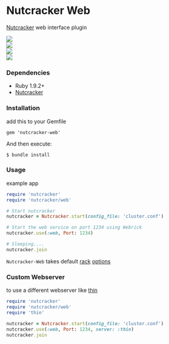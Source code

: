Nutcracker Web
=============

[Nutcracker](https://github.com/kontera-technologies/nutcracker) web interface plugin

<img src="https://github.com/kontera-technologies/nutcracker-web/raw/master/pics/pic1.png"/></br>
<img src="https://github.com/kontera-technologies/nutcracker-web/raw/master/pics/pic2.png"/></br>
<img src="https://github.com/kontera-technologies/nutcracker-web/raw/master/pics/pic3.png"/></br>
<img src="https://github.com/kontera-technologies/nutcracker-web/raw/master/pics/pic4.png"/></br>

### Dependencies
- Ruby 1.9.2+
- [Nutcracker](https://github.com/kontera-technologies/nutcracker)

### Installation 
add this to your Gemfile
```
gem 'nutcracker-web'
```

And then execute:
```
$ bundle install
```

### Usage
example app 
```ruby
require 'nutcracker'
require 'nutcracker/web'

# Start nutcracker
nutcracker = Nutcracker.start(config_file: 'cluster.conf')

# Start the web service on port 1234 using Webrick
nutcracker.use(:web, Port: 1234)

# Sleeping....
nutcracker.join
```

`Nutcracker-Web` takes default [rack](https://github.com/rack/rack) [options](https://github.com/rack/rack/blob/master/lib/rack/server.rb#L187..L199)

### Custom Webserver
to use a different webserver like [thin](http://code.macournoyer.com/thin/)

```ruby
require 'nutcracker'
require 'nutcracker/web'
require 'thin'

nutcracker = Nutcracker.start(config_file: 'cluster.conf')
nutcracker.use(:web, Port: 1234, server: :thin)
nutcracker.join
```

